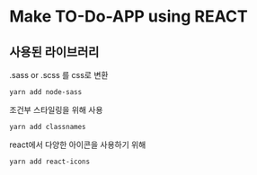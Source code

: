 # Make TO-Do-APP using REACT

## 사용된 라이브러리

.sass or .scss 를 css로 변환

```
yarn add node-sass
```

조건부 스타일링을 위해 사용

```
yarn add classnames
```

react에서 다양한 아이콘을 사용하기 위해

```
yarn add react-icons
```
